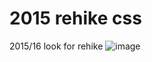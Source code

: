 # 2015 rehike css
2015/16 look for rehike
![image](https://user-images.githubusercontent.com/78270001/204079481-e27a8105-fbd7-4da5-ad01-db7b254b9d1c.png)
